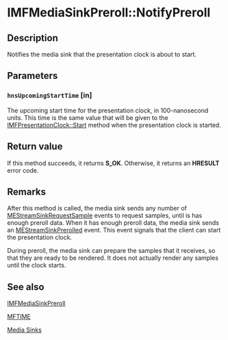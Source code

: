 # IMFMediaSinkPreroll::NotifyPreroll

## Description

Notifies the media sink that the presentation clock is about to start.

## Parameters

### `hnsUpcomingStartTime` [in]

The upcoming start time for the presentation clock, in 100-nanosecond units. This time is the same value that will be given to the [IMFPresentationClock::Start](https://learn.microsoft.com/windows/desktop/api/mfidl/nf-mfidl-imfpresentationclock-start) method when the presentation clock is started.

## Return value

If this method succeeds, it returns **S_OK**. Otherwise, it returns an **HRESULT** error code.

## Remarks

After this method is called, the media sink sends any number of [MEStreamSinkRequestSample](https://learn.microsoft.com/windows/desktop/medfound/mestreamsinkrequestsample) events to request samples, until is has enough preroll data. When it has enough preroll data, the media sink sends an [MEStreamSinkPrerolled](https://learn.microsoft.com/windows/desktop/medfound/mestreamsinkprerolled) event. This event signals that the client can start the presentation clock.

During preroll, the media sink can prepare the samples that it receives, so that they are ready to be rendered. It does not actually render any samples until the clock starts.

## See also

[IMFMediaSinkPreroll](https://learn.microsoft.com/windows/desktop/api/mfidl/nn-mfidl-imfmediasinkpreroll)

[MFTIME](https://learn.microsoft.com/windows/desktop/medfound/mftime)

[Media Sinks](https://learn.microsoft.com/windows/desktop/medfound/media-sinks)